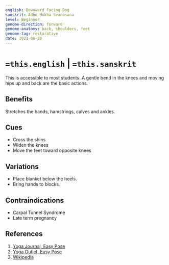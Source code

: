 ```yaml
---
english: Downward Facing Dog
sanskrit: Adho Mukha Svanasana
level: Beginner
genome-direction: forward
genome-anatomy: back, shoulders, feet
genome-tag: restorative
date: 2021-06-20
---
```


# `=this.english` | `=this.sanskrit`

This is accessible to most students.  A gentle bend in the knees and moving hips up and back are the basic actions. 

## Benefits

Stretches the hands, hamstrings, calves and ankles.

## Cues

- Cross the shins
- Widen the knees
- Move the feet toward opposite knees

## Variations

- Place blanket below the heels.
- Bring hands to blocks.

## Contraindications

- Carpal Tunnel Syndrome
- Late term pregnancy

## References

1. [Yoga Journal, Easy Pose](https://www.yogajournal.com/poses/easy-pose)
2. [Yoga Outlet, Easy Pose](https://www.yogaoutlet.com/guides/how-to-do-easy-pose-in-yoga)
3. [Wikipedia](https://en.wikipedia.org/wiki/Sukhasana)
